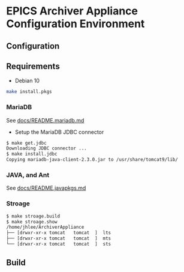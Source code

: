 # EPICS Archiver Appliance Configuration Environment

## Configuration

## Requirements

* Debian 10

```bash
make install.pkgs
```

### MariaDB

See [docs/README.mariadb.md](docs/README.mariadb.md)

* Setup the MariaDB JDBC connector

```bash
$ make get.jdbc
Downloading JDBC connector ...
$ make install.jdbc
Copying mariadb-java-client-2.3.0.jar to /usr/share/tomcat9/lib/

```

### JAVA, and Ant

See [docs/README.javapkgs.md](docs/README.javapkgs.md)

### Stroage

```bash
$ make stroage.build
$ make stroage.show
/home/jhlee/ArchiverAppliance
├── [drwxr-xr-x tomcat   tomcat  ]  lts
├── [drwxr-xr-x tomcat   tomcat  ]  mts
└── [drwxr-xr-x tomcat   tomcat  ]  sts
```

## Build
